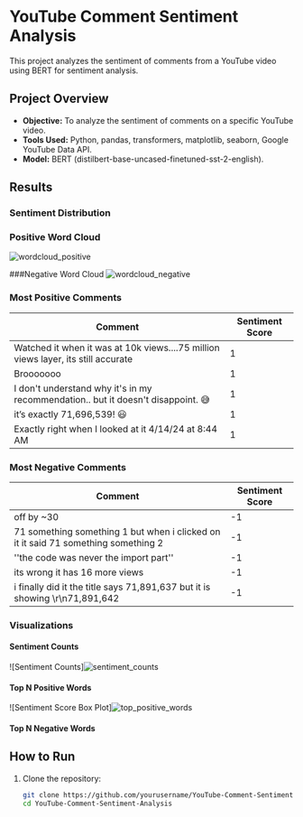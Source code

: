 # YouTube Comment Sentiment Analysis

This project analyzes the sentiment of comments from a YouTube video using BERT for sentiment analysis.

## Project Overview

- **Objective:** To analyze the sentiment of comments on a specific YouTube video.
- **Tools Used:** Python, pandas, transformers, matplotlib, seaborn, Google YouTube Data API.
- **Model:** BERT (distilbert-base-uncased-finetuned-sst-2-english).

## Results

### Sentiment Distribution
### Positive Word Cloud
![wordcloud_positive](https://github.com/rdc2697/Youtube-Comment-Sentiment-Analysis/assets/40556517/071d24e0-6434-4b77-84d6-89a6abed2e88)

###Negative Word Cloud
![wordcloud_negative](https://github.com/rdc2697/Youtube-Comment-Sentiment-Analysis/assets/40556517/b7c29fb3-7649-417d-9e1d-57f335cdde6d)

### Most Positive Comments

| Comment | Sentiment Score |
|---------|-----------------|
| Watched it when it was at 10k views....75 million views layer, its still accurate | 1 |
| Brooooooo | 1 |
| I don't understand why it's in my recommendation.. but it doesn't disappoint. 😅 | 1 |
| it’s exactly 71,696,539! 😃 | 1 |
| Exactly right when I looked at it 4/14/24 at 8:44 AM | 1 |

### Most Negative Comments

| Comment | Sentiment Score |
|---------|-----------------|
| off by ~30 | -1 |
| 71 something something 1 but when i clicked on it it said 71 something something 2 | -1 |
| ''the code was never the import part'' | -1 |
| its wrong it has 16 more views | -1 |
| i finally did it the title says 71,891,637 but it is showing \r\n71,891,642 | -1 |

### Visualizations

#### Sentiment Counts
![Sentiment Counts]![sentiment_counts](https://github.com/rdc2697/Youtube-Comment-Sentiment-Analysis/assets/40556517/e1d58329-9b15-4915-a366-167d538ddf5d)

#### Top N Positive Words
![Sentiment Score Box Plot]![top_positive_words](https://github.com/rdc2697/Youtube-Comment-Sentiment-Analysis/assets/40556517/b6c3f7ea-145e-463c-a087-d14bcfeba815)


#### Top N Negative Words

## How to Run

1. Clone the repository:
   ```bash
   git clone https://github.com/yourusername/YouTube-Comment-Sentiment-Analysis.git
   cd YouTube-Comment-Sentiment-Analysis
